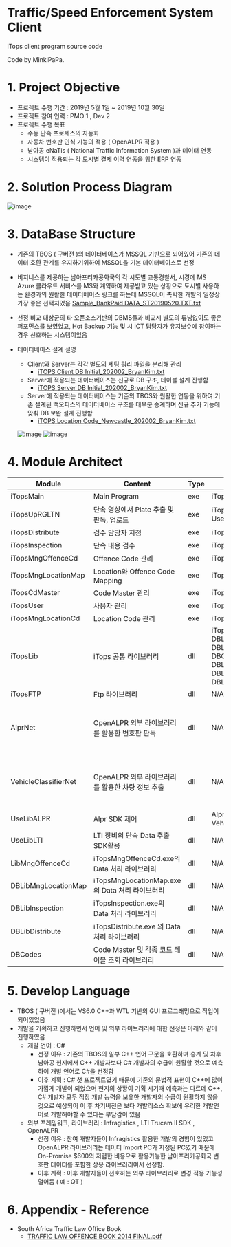 # Traffic/Speed Enforcement System Client
iTops client program source code

Code by MinkiPaPa.

# 1. Project Objective
   - 프로젝트 수행 기간 : 2019년 5월 1일 ~ 2019년 10월 30일
   - 프로젝트 참여 인력 : PMO 1 , Dev 2
   - 프로젝트 수행 목표
      - 수동 단속 프로세스의 자동화
      - 자동차 번호판 인식 기능의 적용 ( OpenALPR 적용 )
      - 남아공 eNaTis ( National Traffic Information System )과 데이터 연동
      - 시스템이 적용되는 각 도시별 결제 이력 연동을 위한 ERP 연동
   
# 2. Solution Process Diagram
![image](https://user-images.githubusercontent.com/97417837/149051915-aaedd548-14dd-4596-90d7-bb174409529c.png)

# 3. DataBase Structure
   - 기존의 TBOS ( 구버전 )의 데이터베이스가 MSSQL 기반으로 되어있어 기존의 데이터 호환 관계를 유지하기위하여
      MSSQL을 기본 데이터베이스로 선정
   - 비지니스를 제공하는 남아프리카공화국의 각 시도별 교통경찰서, 시경에 MS Azure 클라우드 서비스를 MS와 계약하여 제공받고 있는 상황으로
      도시별 사용하는 환경과의 원활한 데이터베이스 링크를 하는데 MSSQL이 촉박한 개발의 일정상 가장 좋은 선택지였음
      [Sample_BankPaid DATA_ST20190520.TXT.txt](https://github.com/MinkiPaPa/04.iTops-Client/files/7851194/Sample_BankPaid.DATA_ST20190520.TXT.txt)
   - 선정 비교 대상군의 타 오픈소스기반의 DBMS들과 비교시 별도의 튜닝없이도 좋은 퍼포먼스를 보였었고, Hot Backup 기능 및 시 ICT 담당자가
      유지보수에 참여하는 경우 선호하는 시스템이었음
   - 데이터베이스 설계 설명
     - Client와 Server는 각각 별도의 세팅 쿼리 파일을 분리해 관리
       - [iTOPS Client DB Initial_202002_BryanKim.txt](https://github.com/MinkiPaPa/04.iTops-Client/files/7851235/iTOPS.Client.DB.Initial_202002_BryanKim.txt)
     - Server에 적용되는 데이터베이스는 신규로 DB 구조, 테이블 설계 진행함
       - [iTOPS Server DB Initial_202002_BryanKim.txt](https://github.com/MinkiPaPa/04.iTops-Client/files/7851234/iTOPS.Server.DB.Initial_202002_BryanKim.txt)
     - Server에 적용되는 데이터베이스는 기존의 TBOS와 원활한 연동을 위하여 기존 설계된 백오피스의 데이터베이스 구조를 대부분 승계하며 신규 추가 기능에 맞춰 DB 보완 설계 진행함
       - [iTOPS Location Code_Newcastle_202002_BryanKim.txt](https://github.com/MinkiPaPa/04.iTops-Client/files/7851236/iTOPS.Location.Code_Newcastle_202002_BryanKim.txt)

     ![image](https://user-images.githubusercontent.com/97417837/149053582-7aa8e4ab-242c-4497-9555-97105cf8d33a.png)
     ![image](https://user-images.githubusercontent.com/97417837/149053601-17580737-6f65-4eb6-950a-6dec6f89e0ac.png)

# 4. Module Architect
   |Module|Content|Type|Derendence|Status|
   |---|---|---|---|---|
   |iTopsMain|Main Program|exe|iTopsLib|완료|
   |iTopsUpRGLTN|단속 영상에서 Plate 추출 및 판독, 업로드|exe|iTopsLib, UseLibALPR, UseLibLTI|완료|
   |iTopsDistribute|검수 담당자 지정|exe|iTopsLib|완료|
   |iTopsInspection|단속 내용 검수|exe|iTopsLib|완료|
   |iTopsMngOffenceCd|Offence Code 관리|exe|iTopsLib|완료|
   |iTopsMngLocationMap|Location와 Offence Code Mapping|exe|iTopsLib|완료|
   |iTopsCdMaster|Code Master 관리|exe|iTopsLib|예정|
   |iTopsUser|사용자 관리|exe|iTopsLib|완료|
   |iTopsMngLocationCd|Location Code 관리|exe|iTopsLib|완료|
   |iTopsLib|iTops 공통 라이브러리|dll|iTopsFTP, DBLibUpRGLTN, DBLibMngOffenceCd, DBCodes DBLibMngLocationMap, DBLibInspection, DBLibDistribute|완료|
   |iTopsFTP|Ftp 라이브러리|dll|N/A|완료|
   |AlprNet|OpenALPR 외부 라이브러리를 활용한 번호판 판독|dll|N/A|외부 라이브러리 활용, 완료|
   |VehicleClassifierNet|OpenALPR 외부 라이브러리를 활용한 차량 정보 추출|dll|N/A|외부 라이브러리 활용, 완료|
   |UseLibALPR|Alpr SDK 제어|dll|AlprNet, VehicleClassifierNet|완료|
   |UseLibLTI|LTI 장비의 단속 Data 추출 SDK활용|dll|N/A|완료|
   |LibMngOffenceCd|iTopsMngOffenceCd.exe의 Data 처리 라이브러리|dll|N/A|완료|
   |DBLibMngLocationMap|iTopsMngLocationMap.exe의 Data 처리 라이브러리|dll|N/A|완료|
   |DBLibInspection|iTopsInspection.exe의 Data 처리 라이브러리|dll|N/A|완료|
   |DBLibDistribute|iTopsDistribute.exe 의 Data 처리 라이브러리|dll|N/A|완료|
   |DBCodes|Code Master 및 각종 코드 테이블 조회 라이브러리|dll|N/A|완료|

# 5. Develop Language
   - TBOS ( 구버전 )에서는 VS6.0 C++과 WTL 기반의 GUI 프로그래밍으로 작업이 되어있었음
   - 개발을 기획하고 진행하면서 언어 및 외부 라이브러리에 대한 선정은 아래와 같이 진행하였음
     - 개발 언어 : C#
       - 선정 이유 : 기존의 TBOS의 일부 C++ 언어 구문을 호환하며 승계 및 차후 남아공 현지에서 C++ 개발자보다 C# 개발자의 수급이 원활할 것으로 예측하여 개발 언어로 C#을 선정함
       - 이후 계획 : C# 첫 프로젝트였기 때문에 기존의 문법적 표현이 C++에 많이 가깝게 개발이 되었으며 현지의 상황이 기획 시기때 예측과는 다르데 C++, C# 개발자 모두 적정 개발 능력을 보유한 개발자의 수급이 원활하지 않을 것으로 예상되어 이 후 차기버전은 보다 개발리소스 확보에 유리한 개발언어로 개발해야할 수 있다는 부담감이 있음
     - 외부 프레임워크, 라이브러리 : Infragistics , LTI Trucam II SDK , OpenALPR
       - 선정 이유 : 참여 개발자들이 Infragistics 활용한 개발의 경험이 있었고 OpenALPR 라이브러리는 데이터 Import PC가 지정된 PC였기 때문에 On-Promise $600의 저렴한 비용으로 활용가능한 남아프리카공화국 번호판 데이터를 포함한 상용 라이브러리여서 선정함.
       - 이후 계획 : 이후 개발자들이 선호하는 외부 라이브러리로 변경 적용 가능성 열어둠 ( 예 : QT )

# 6. Appendix - Reference
   - South Africa Traffic Law Office Book
     - [TRAFFIC LAW OFFENCE BOOK 2014 FINAL.pdf](https://github.com/MinkiPaPa/04.Traffic-Enforcement-System-Client/files/7851510/TRAFFIC.LAW.OFFENCE.BOOK.2014.FINAL.pdf)
